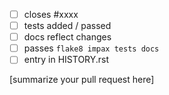  - [ ] closes #xxxx
 - [ ] tests added / passed
 - [ ] docs reflect changes
 - [ ] passes ``flake8 impax tests docs``
 - [ ] entry in HISTORY.rst

[summarize your pull request here]
